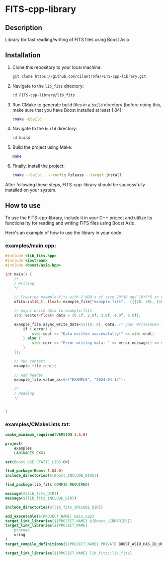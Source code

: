 # FITS-cpp-library

## Description

Library for fast reading/writing of FITS files using Boost Asio

## Installation

1. Clone this repository to your local machine:

    ```bash
    git clone https://github.com/cilantrofe/FITS-cpp-library.git
    ```

2. Navigate to the `lib_fits` directory:

    ```bash
    cd FITS-cpp-library/lib_fits
    ```

3. Run CMake to generate build files in a `build` directory (before doing this, make sure that you have Boost installed at least 1.84):

    ```bash
    cmake -Bbuild
    ```

4. Navigate to the `build` directory:

    ```bash
    cd build
    ```

5. Build the project using Make:

    ```bash
    make
    ```

6. Finally, install the project:

    ```bash
    cmake --build . --config Release --target install
    ```

After following these steps, FITS-cpp-library should be successfully installed on your system.

## How to use

To use the FITS-cpp-library, include it in your C++ project and utilize its functionality for reading and writing FITS files using Boost Asio.

Here's an example of how to use the library in your code:

### examples/main.cpp:
```cpp
#include <lib_fits.hpp>
#include <iostream>
#include <boost/asio.hpp>

int main() {
    /*
    / Writing
    */

    // Creating example.fits with 2 HDU's of size 20*30 and 10*6*5 in examples/build
    ofits<int16_t, float> example_file{"example.fits",  {{{20, 30}, {10, 6, 5}}}};

    // Async-write data to example.fits
    std::vector<float> data = {0.1f, 2.0f, 3.0f, 4.0f, 5.0f};

    example_file.async_write_data<1>({0, 0}, data, /* your WriteToken */ [](const boost::system::error_code& error, std::size_t bytes_transferred) {
        if (!error) {
            std::cout << "Data written successfully!" << std::endl;
        } else {
            std::cerr << "Error writing data: " << error.message() << std::endl;
        } 
    });

    // Run context
    example_file.run();
    
    // Add header
    example_file.value_as<0>("EXAMPLE", "2024-04-13");

    /*
    / Reading
    */


}
```

### examples/CMakeLists.txt:
```cmake
cmake_minimum_required(VERSION 3.5.0)

project(
    examples 
    LANGUAGES CXX)

set(Boost_USE_STATIC_LIBS ON)

find_package(Boost 1.84.0)
include_directories(${Boost_INCLUDE_DIRS})

find_package(lib_fits CONFIG REQUIRED)

message(${lib_fits_DIR})
message(${lib_fits_INCLUDE_DIR})

include_directories(${lib_fits_INCLUDE_DIR})

add_executable(${PROJECT_NAME} main.cpp)
target_link_libraries(${PROJECT_NAME} ${Boost_LIBRARIES})
target_link_libraries(${PROJECT_NAME}
    pthread
    uring
)
target_compile_definitions(${PROJECT_NAME} PRIVATE BOOST_ASIO_HAS_IO_URING)

target_link_libraries(${PROJECT_NAME} lib_fits::lib_fits)
```


